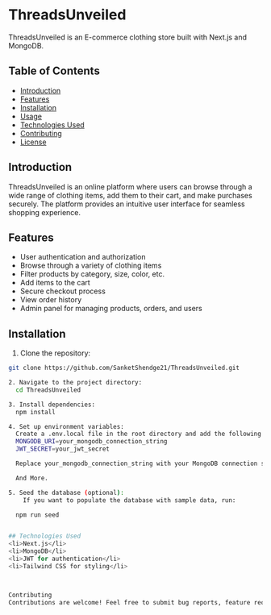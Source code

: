 # ThreadsUnveiled

ThreadsUnveiled is an E-commerce clothing store built with Next.js and MongoDB.

## Table of Contents

- [Introduction](#introduction)
- [Features](#features)
- [Installation](#installation)
- [Usage](#usage)
- [Technologies Used](#technologies-used)
- [Contributing](#contributing)
- [License](#license)

## Introduction

ThreadsUnveiled is an online platform where users can browse through a wide range of clothing items, add them to their cart, and make purchases securely. The platform provides an intuitive user interface for seamless shopping experience.

## Features

- User authentication and authorization
- Browse through a variety of clothing items
- Filter products by category, size, color, etc.
- Add items to the cart
- Secure checkout process
- View order history
- Admin panel for managing products, orders, and users

## Installation

1. Clone the repository:

```bash
git clone https://github.com/SanketShendge21/ThreadsUnveiled.git

2. Navigate to the project directory:
  cd ThreadsUnveiled

3. Install dependencies:
  npm install

4. Set up environment variables:
  Create a .env.local file in the root directory and add the following environment variables:
  MONGODB_URI=your_mongodb_connection_string
  JWT_SECRET=your_jwt_secret

  Replace your_mongodb_connection_string with your MongoDB connection string and your_jwt_secret with a secure secret key for JWT.

  And More.

5. Seed the database (optional):
    If you want to populate the database with sample data, run:

  npm run seed


## Technologies Used
<li>Next.js</li>
<li>MongoDB</li>
<li>JWT for authentication</li>
<li>Tailwind CSS for styling</li>



Contributing
Contributions are welcome! Feel free to submit bug reports, feature requests, or pull requests.
